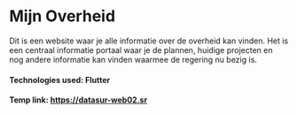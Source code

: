 # Mijn Overheid

Dit is een website waar je alle informatie over de overheid kan vinden.
Het is een centraal informatie portaal waar je de plannen, huidige projecten
en nog andere informatie kan vinden waarmee de regering nu bezig is.

#### Technologies used: Flutter
#### Temp link: https://datasur-web02.sr

